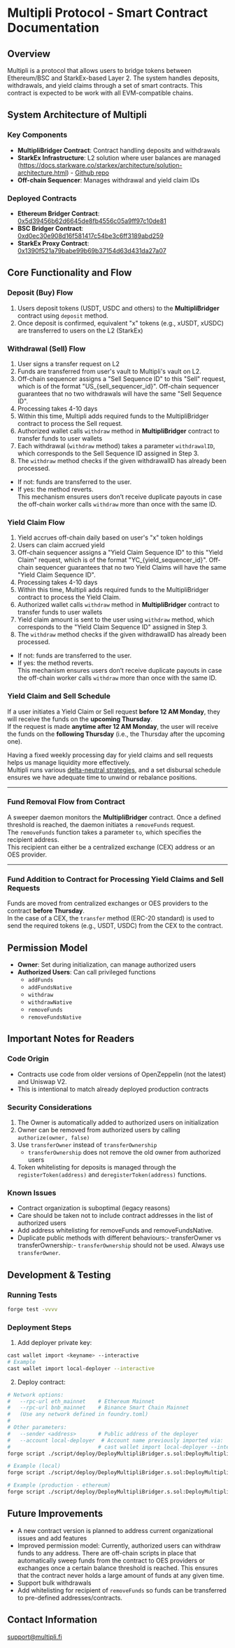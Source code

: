 # Multipli Protocol - Smart Contract Documentation

## Overview

Multipli is a protocol that allows users to bridge tokens between Ethereum/BSC and StarkEx-based Layer 2. The system handles deposits, withdrawals, and yield claims through a set of smart contracts. This contract is expected to be work with all EVM-compatible chains. 

## System Architecture of Multipli

### Key Components

- **MultipliBridger Contract**: Contract handling deposits and withdrawals
- **StarkEx Infrastructure**: L2 solution where user balances are managed (https://docs.starkware.co/starkex/architecture/solution-architecture.html) - [Github repo](https://github.com/starkware-libs/starkex-contracts)
- **Off-chain Sequencer**: Manages withdrawal and yield claim IDs

### Deployed Contracts

- **Ethereum Bridger Contract**: [0x5d39456b62d6645de8fb4556c05a9ff97c10de81](https://etherscan.io/address/0x5d39456b62d6645de8fb4556c05a9ff97c10de81)
- **BSC Bridger Contract**: [0xd0ec30e908d16f581417c54be3c6ff3189abd259](https://bscscan.com/address/0xd0ec30e908d16f581417c54be3c6ff3189abd259)
- **StarkEx Proxy Contract**: [0x1390f521a79babe99b69b37154d63d431da27a07](https://etherscan.io/address/0x1390f521a79babe99b69b37154d63d431da27a07)

## Core Functionality and Flow

### Deposit (Buy) Flow
1. Users deposit tokens (USDT, USDC and others) to the **MultipliBridger** contract using `deposit` method.
2. Once deposit is confirmed, equivalent "x" tokens (e.g., xUSDT, xUSDC) are transferred to users on the L2 (StarkEx)

### Withdrawal (Sell) Flow
1. User signs a transfer request on L2
2. Funds are transferred from user's vault to Multipli's vault on L2. 
3. Off-chain sequencer assigns a "Sell Sequence ID" to this "Sell" request, which is of the format "US_{sell_sequencer_id}". Off-chain sequencer guarantees that no two withdrawals will have the same "Sell Sequence ID".
4. Processing takes 4-10 days
5. Within this time, Multipli adds required funds to the MultipliBridger contract to process the Sell request.
6. Authorized wallet calls `withdraw` method in **MultipliBridger** contract to transfer funds to user wallets
7. Each withdrawal (`withdraw` method) takes a parameter `withdrawalID`, which corresponds to the Sell Sequence ID assigned in Step 3.
8. The `withdraw` method checks if the given withdrawalID has already been processed.
- If not: funds are transferred to the user.
- If yes: the method reverts.  
This mechanism ensures users don’t receive duplicate payouts in case the off-chain worker calls `withdraw` more than once with the same ID.

### Yield Claim Flow
1. Yield accrues off-chain daily based on user's "x" token holdings
2. Users can claim accrued yield
3. Off-chain sequencer assigns a "Yield Claim Sequence ID" to this "Yield Claim" request, which is of the format "YC_{yield_sequencer_id}". Off-chain sequencer guarantees that no two Yield Claims will have the same "Yield Claim Sequence ID".
4. Processing takes 4-10 days
5. Within this time, Multipli adds required funds to the MultipliBridger contract to process the Yield Claim.
6. Authorized wallet calls `withdraw` method in **MultipliBridger** contract to transfer funds to user wallets
7. Yield claim amount is sent to the user using `withdraw` method, which corresponds to the "Yield Claim Sequence ID" assigned in Step 3.
8. The `withdraw` method checks if the given withdrawalID has already been processed.
- If not: funds are transferred to the user.
- If yes: the method reverts.  
This mechanism ensures users don’t receive duplicate payouts in case the off-chain worker calls `withdraw` more than once with the same ID.

### Yield Claim and Sell Schedule

If a user initiates a Yield Claim or Sell request **before 12 AM Monday**, they will receive the funds on the **upcoming Thursday**.  
If the request is made **anytime after 12 AM Monday**, the user will receive the funds on the **following Thursday** (i.e., the Thursday after the upcoming one).

Having a fixed weekly processing day for yield claims and sell requests helps us manage liquidity more effectively.  
Multipli runs various [delta-neutral strategies](https://docs.multipli.fi/yield-explanation/execution-for-stables), and a set disbursal schedule ensures we have adequate time to unwind or rebalance positions.

---

### Fund Removal Flow from Contract

A sweeper daemon monitors the **MultipliBridger** contract. Once a defined threshold is reached, the daemon initiates a `removeFunds` request.  
The `removeFunds` function takes a parameter `to`, which specifies the recipient address.  
This recipient can either be a centralized exchange (CEX) address or an OES provider.

---

### Fund Addition to Contract for Processing Yield Claims and Sell Requests

Funds are moved from centralized exchanges or OES providers to the contract **before Thursday**.  
In the case of a CEX, the `transfer` method (ERC-20 standard) is used to send the required tokens (e.g., USDT, USDC) from the CEX to the contract.


## Permission Model

- **Owner**: Set during initialization, can manage authorized users
- **Authorized Users**: Can call privileged functions
  - `addFunds`
  - `addFundsNative`
  - `withdraw`
  - `withdrawNative`
  - `removeFunds`
  - `removeFundsNative`

## Important Notes for Readers


### Code Origin
- Contracts use code from older versions of OpenZeppelin (not the latest) and Uniswap V2.
- This is intentional to match already deployed production contracts

### Security Considerations
1. The Owner is automatically added to authorized users on initialization
2. Owner can be removed from authorized users by calling `authorize(owner, false)`
3. Use `transferOwner` instead of `transferOwnership`
   - `transferOwnership` does not remove the old owner from authorized users
4. Token whitelisting for deposits is managed through the `registerToken(address)` and `deregisterToken(address)` functions.

### Known Issues
- Contract organization is suboptimal (legacy reasons)
- Care should be taken not to include contract addresses in the list of authorized users
- Add address whitelisting for removeFunds and removeFundsNative.
- Duplicate public methods with different behaviours:- transferOwner vs transferOwnership:- `transferOwnership` should not be used. Always use `transferOwner`.

## Development & Testing

### Running Tests
```bash
forge test -vvvv
```

### Deployment Steps
1. Add deployer private key:
```bash
cast wallet import <keyname> --interactive
# Example
cast wallet import local-deployer --interactive
```

2. Deploy contract:
```bash
# Network options:
#   --rpc-url eth_mainnet    # Ethereum Mainnet
#   --rpc-url bnb_mainnet    # Binance Smart Chain Mainnet
#   (Use any network defined in foundry.toml)
# 
# Other parameters:
#   --sender <address>       # Public address of the deployer
#   --account local-deployer  # Account name previously imported via:
#                            # cast wallet import local-deployer --interactive
forge script ./script/deploy/DeployMultipliBridger.s.sol:DeployMultipliBridger --rpc-url <network> --account <account_name> --sender <sender_address> --broadcast -vvvv

# Example (local)
forge script ./script/deploy/DeployMultipliBridger.s.sol:DeployMultipliBridger --rpc-url http://localhost:8545 --account local-deployer --sender 0xf39fd6e51aad88f6f4ce6ab8827279cfffb92266 --broadcast -vvvv

# Example (production - ethereum)
forge script ./script/deploy/DeployMultipliBridger.s.sol:DeployMultipliBridger --rpc-url eth_mainnet --account prod-deployer --sender <address> --broadcast -vvvv
```

## Future Improvements
- A new contract version is planned to address current organizational issues and add features
- Improved permission model: Currently, authorized users can withdraw funds to any address. There are off-chain scripts in place that automatically sweep funds from the contract to OES providers or exchanges once a certain balance threshold is reached. This ensures that the contract never holds a large amount of funds at any given time.
- Support bulk withdrawals
- Add whitelisting for recipient of `removeFunds` so funds can be transferred to pre-defined addresses/contracts. 

## Contact Information
support@multipli.fi

